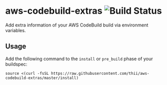 # aws-codebuild-extras ![Build Status](https://codebuild.us-west-2.amazonaws.com/badges?uuid=eyJlbmNyeXB0ZWREYXRhIjoiUkxsV0l4UDBkWmh1Z1NIbm9wTENycVl4d1pDTTYrc1I3dzhFSlQ1QWFQdDl1Tm10NGduZklrTWVON1Vock5rOHVJV0xGYWhwT0V0cWVtMFg2WWRLTVlZPSIsIml2UGFyYW1ldGVyU3BlYyI6InhrOHdIV0FzY3Y1dmZ0SGwiLCJtYXRlcmlhbFNldFNlcmlhbCI6MX0%3D&branch=master)
Add extra information of your AWS CodeBuild build via environment variables.

## Usage

Add the following command to the `install` or `pre_build` phase of your buildspec:

    source <(curl -fsSL https://raw.githubusercontent.com/thii/aws-codebuild-extras/master/install)
